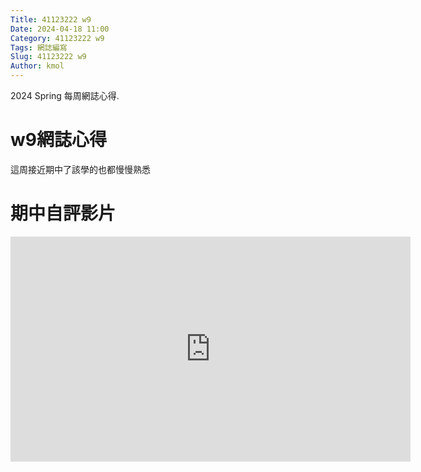 ```yaml
---
Title: 41123222 w9
Date: 2024-04-18 11:00
Category: 41123222 w9
Tags: 網誌編寫
Slug: 41123222 w9
Author: kmol
---
```


2024 Spring 每周網誌心得.

<!-- PELICAN_END_SUMMARY -->

# w9網誌心得
這周接近期中了該學的也都慢慢熟悉

# 期中自評影片
<iframe width="640" height="360" src="https://www.youtube.com/embed/VQNBNxyrhHY" title="期中自我評分" frameborder="0" allow="accelerometer; autoplay; clipboard-write; encrypted-media; gyroscope; picture-in-picture; web-share" referrerpolicy="strict-origin-when-cross-origin" allowfullscreen></iframe>